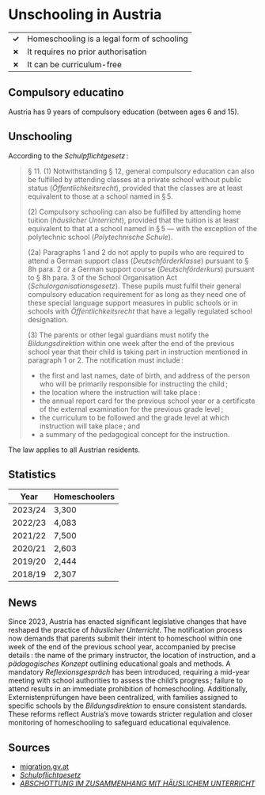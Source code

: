 # Unschooling in Austria

|       |                                            |
| ----- | ------------------------------------------ |
| **✓** | Homeschooling is a legal form of schooling |
| **✗** | It requires no prior authorisation         |
| **✗** | It can be curriculum-free                  |

## Compulsory educatino

Austria has 9 years of compulsory education (between ages 6 and 15).

## Unschooling

According to the *Schulpflichtgesetz* :

> § 11. (1) Notwithstanding § 12, general compulsory education can also be fulfilled by attending classes at a private school without public status (_Öffentlichkeitsrecht_),
> provided that the classes are at least equivalent to those at a school named in § 5.
>
> (2) Compulsory schooling can also be fulfilled by attending home tuition (_häuslicher Unterricht_),
> provided that the tuition is at least equivalent to that at a school named in § 5 — with the exception of the polytechnic school (_Polytechnische Schule_).
>
> (2a) Paragraphs 1 and 2 do not apply to pupils who are required to attend a German support class (_Deutschförderklasse_) pursuant to § 8h para.
> 2 or a German support course (_Deutschförderkurs_) pursuant to § 8h para. 3 of the School Organisation Act (_Schulorganisationsgesetz_).
> These pupils must fulfil their general compulsory education requirement for as long as they need one of these special language support measures in public schools
> or in schools with _Öffentlichkeitsrecht_ that have a legally regulated school designation.
>
> (3) The parents or other legal guardians must notify the _Bildungsdirektion_ within one week after the end of the previous school year that their child is taking part
> in instruction mentioned in paragraph 1 or 2. The notification must include :
>
> - the first and last names, date of birth, and address of the person who will be primarily responsible for instructing the child ;
> - the location where the instruction will take place :
> - the annual report card for the previous school year or a certificate of the external examination for the previous grade level ;
> - the curriculum to be followed and the grade level at which instruction will take place ; and
> - a summary of the pedagogical concept for the instruction.

The law applies to all Austrian residents.

## Statistics

| Year    | Homeschoolers |
| ------- | ------------- |
| 2023/24 | 3,300         |
| 2022/23 | 4,083         |
| 2021/22 | 7,500         |
| 2020/21 | 2,603         |
| 2019/20 | 2,444         |
| 2018/19 | 2,307         |

## News

Since 2023, Austria has enacted significant legislative changes that have reshaped the practice of _häuslicher Unterricht_.
The notification process now demands that parents submit their intent to homeschool within one week of the end of the previous school year,
accompanied by precise details : the name of the primary instructor, the location of instruction, and a _pädagogisches Konzept_ outlining educational goals and methods.
A mandatory _Reflexionsgespräch_ has been introduced, requiring a mid-year meeting with school authorities to assess the child’s progress ;
failure to attend results in an immediate prohibition of homeschooling.
Additionally, Externistenprüfungen have been centralized, with families assigned to specific schools by the _Bildungsdirektion_ to ensure consistent standards.
These reforms reflect Austria’s move towards stricter regulation and closer monitoring of homeschooling to safeguard educational equivalence.

## Sources

- [migration.gv.at](https://www.migration.gv.at/en/living-and-working-in-austria/children-and-education/educational-systems/)
- [_Schulpflichtgesetz_](https://www.ris.bka.gv.at/GeltendeFassung.wxe?Abfrage=Bundesnormen&Gesetzesnummer=10009576)
- [_ABSCHOTTUNG IM ZUSAMMENHANG MIT HÄUSLICHEM UNTERRICHT_](https://bundesstelle-sektenfragen.at/wp-content/uploads/Abschottung-im-Zusammenhang-mit-haeuslichem-Unterricht.pdf)
